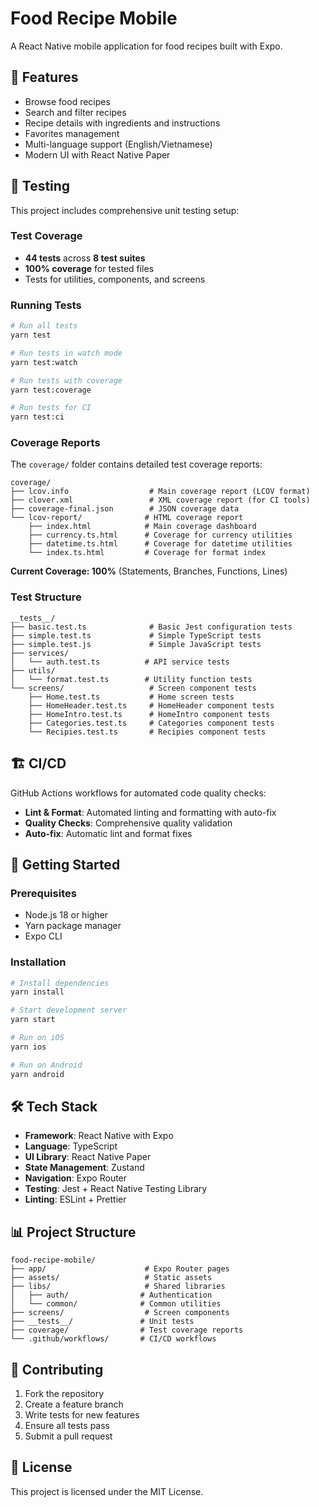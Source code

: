 # Food Recipe Mobile

A React Native mobile application for food recipes built with Expo.

## 🚀 Features

- Browse food recipes
- Search and filter recipes
- Recipe details with ingredients and instructions
- Favorites management
- Multi-language support (English/Vietnamese)
- Modern UI with React Native Paper

## 🧪 Testing

This project includes comprehensive unit testing setup:

### Test Coverage
- **44 tests** across **8 test suites**
- **100% coverage** for tested files
- Tests for utilities, components, and screens

### Running Tests
```bash
# Run all tests
yarn test

# Run tests in watch mode
yarn test:watch

# Run tests with coverage
yarn test:coverage

# Run tests for CI
yarn test:ci
```

### Coverage Reports
The `coverage/` folder contains detailed test coverage reports:

```
coverage/
├── lcov.info                  # Main coverage report (LCOV format)
├── clover.xml                 # XML coverage report (for CI tools)
├── coverage-final.json        # JSON coverage data
└── lcov-report/              # HTML coverage report
    ├── index.html            # Main coverage dashboard
    ├── currency.ts.html      # Coverage for currency utilities
    ├── datetime.ts.html      # Coverage for datetime utilities
    └── index.ts.html         # Coverage for format index
```

**Current Coverage: 100%** (Statements, Branches, Functions, Lines)

### Test Structure
```
__tests__/
├── basic.test.ts              # Basic Jest configuration tests
├── simple.test.ts             # Simple TypeScript tests
├── simple.test.js             # Simple JavaScript tests
├── services/
│   └── auth.test.ts          # API service tests
├── utils/
│   └── format.test.ts        # Utility function tests
└── screens/                   # Screen component tests
    ├── Home.test.ts           # Home screen tests
    ├── HomeHeader.test.ts     # HomeHeader component tests
    ├── HomeIntro.test.ts      # HomeIntro component tests
    ├── Categories.test.ts     # Categories component tests
    └── Recipies.test.ts       # Recipies component tests
```

## 🏗️ CI/CD

GitHub Actions workflows for automated code quality checks:

- **Lint & Format**: Automated linting and formatting with auto-fix
- **Quality Checks**: Comprehensive quality validation
- **Auto-fix**: Automatic lint and format fixes

## 📱 Getting Started

### Prerequisites
- Node.js 18 or higher
- Yarn package manager
- Expo CLI

### Installation
```bash
# Install dependencies
yarn install

# Start development server
yarn start

# Run on iOS
yarn ios

# Run on Android
yarn android
```

## 🛠️ Tech Stack

- **Framework**: React Native with Expo
- **Language**: TypeScript
- **UI Library**: React Native Paper
- **State Management**: Zustand
- **Navigation**: Expo Router
- **Testing**: Jest + React Native Testing Library
- **Linting**: ESLint + Prettier

## 📊 Project Structure

```
food-recipe-mobile/
├── app/                      # Expo Router pages
├── assets/                   # Static assets
├── libs/                     # Shared libraries
│   ├── auth/                # Authentication
│   └── common/              # Common utilities
├── screens/                  # Screen components
├── __tests__/               # Unit tests
├── coverage/                # Test coverage reports
└── .github/workflows/       # CI/CD workflows
```

## 🤝 Contributing

1. Fork the repository
2. Create a feature branch
3. Write tests for new features
4. Ensure all tests pass
5. Submit a pull request

## 📄 License

This project is licensed under the MIT License.

